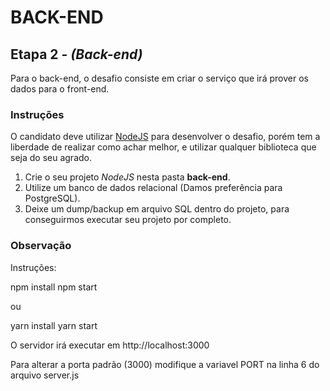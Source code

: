 # BACK-END

## Etapa 2 - *(Back-end)*
Para o back-end, o desafio consiste em criar o serviço que irá prover os dados para o front-end.

### Instruções
O candidato deve utilizar [NodeJS](https://nodejs.org/pt-br/) para desenvolver o desafio, porém tem a liberdade de realizar como achar melhor, e utilizar qualquer biblioteca que seja do seu agrado. 

1. Crie o seu projeto *NodeJS* nesta pasta **back-end**.
2. Utilize um banco de dados relacional (Damos preferência para PostgreSQL).
3. Deixe um dump/backup em arquivo SQL dentro do projeto, para conseguirmos executar seu projeto por completo.

### Observação
Instruções: 

npm install
npm start

ou

yarn install
yarn start

O servidor irá executar em http://localhost:3000

Para alterar a porta padrão (3000) modifique a variavel PORT na linha 6 do arquivo server.js
